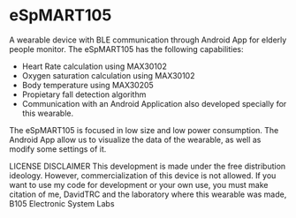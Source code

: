 # eSpMART105
A wearable device with BLE communication through Android App for elderly people monitor.
The eSpMART105 has the following capabilities:

* Heart Rate calculation using MAX30102
* Oxygen saturation calculation using MAX30102
* Body temperature using MAX30205
* Propietary fall detection algorithm
* Communication with an Android Application also developed specially for this wearable.
    
The eSpMART105 is focused in low size and low power consumption.
The Android App allow us to visualize the data of the wearable, as well as modify some settings of it.

LICENSE DISCLAIMER
This development is made under the free distribution ideology. However, commercialization of this device is not allowed. If you want to use
my code for development or your own use, you must make citation of me, DavidTRC and the laboratory where this wearable was made, B105 Electronic
System Labs
